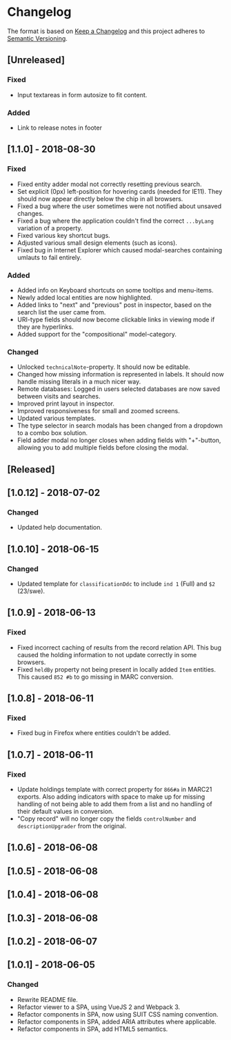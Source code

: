# Changelog

The format is based on [Keep a Changelog](http://keepachangelog.com/en/1.0.0/)
and this project adheres to [Semantic Versioning](http://semver.org/spec/v2.0.0.html).

## [Unreleased]

### Fixed
- Input textareas in form autosize to fit content.

### Added
- Link to release notes in footer

## [1.1.0] - 2018-08-30

### Fixed
- Fixed entity adder modal not correctly resetting previous search.
- Set explicit (0px) left-position for hovering cards (needed for IE11). They should now appear directly below the chip in all browsers.
- Fixed a bug where the user sometimes were not notified about unsaved changes.
- Fixed a bug where the application couldn't find the correct `...byLang` variation of a property.
- Fixed various key shortcut bugs.
- Adjusted various small design elements (such as icons).
- Fixed bug in Internet Explorer which caused modal-searches containing umlauts to fail entirely.

### Added
- Added info on Keyboard shortcuts on some tooltips and menu-items.
- Newly added local entities are now highlighted.
- Added links to "next" and "previous" post in inspector, based on the search list the user came from.
- URI-type fields should now become clickable links in viewing mode if they are hyperlinks.
- Added support for the "compositional" model-category.

### Changed
- Unlocked `technicalNote`-property. It should now be editable.
- Changed how missing information is represented in labels. It should now handle missing literals in a much nicer way.
- Remote databases: Logged in users selected databases are now saved between visits and searches.
- Improved print layout in inspector.
- Improved responsiveness for small and zoomed screens.
- Updated various templates.
- The type selector in search modals has been changed from a dropdown to a combo box solution.
- Field adder modal no longer closes when adding fields with "+"-button, allowing you to add multiple fields before closing the modal.

## [Released]

## [1.0.12] - 2018-07-02

### Changed 
- Updated help documentation.

## [1.0.10] - 2018-06-15

### Changed
- Updated template for `classificationDdc` to include `ind 1` (Full) and `$2` (23/swe).

## [1.0.9] - 2018-06-13

### Fixed
- Fixed incorrect caching of results from the record relation API. This bug caused the holding information to not update correctly in some browsers.
- Fixed `heldBy` property not being present in locally added `Item` entities. This caused `852 #b` to go missing in MARC conversion.

## [1.0.8] - 2018-06-11

### Fixed
- Fixed bug in Firefox where entities couldn't be added.

## [1.0.7] - 2018-06-11
### Fixed
- Update holdings template with correct property for `866#a` in MARC21 exports. Also adding indicators with space to make up for missing handling of not being able to add them from a list and no handling of their default values in conversion.
- "Copy record" will no longer copy the fields `controlNumber` and `descriptionUpgrader` from the original.

## [1.0.6] - 2018-06-08
## [1.0.5] - 2018-06-08
## [1.0.4] - 2018-06-08
## [1.0.3] - 2018-06-08
## [1.0.2] - 2018-06-07
## [1.0.1] - 2018-06-05

### Changed
- Rewrite README file.
- Refactor viewer to a SPA, using VueJS 2 and Webpack 3.
- Refactor components in SPA, now using SUIT CSS naming convention.
- Refactor components in SPA, added ARIA attributes where applicable.
- Refactor components in SPA, add HTML5 semantics.
